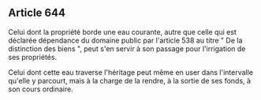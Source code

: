 Article 644
----
Celui dont la propriété borde une eau courante, autre que celle qui est déclarée
dépendance du domaine public par l'article 538 au titre " De la distinction des
biens ", peut s'en servir à son passage pour l'irrigation de ses propriétés.

Celui dont cette eau traverse l'héritage peut même en user dans l'intervalle
qu'elle y parcourt, mais à la charge de la rendre, à la sortie de ses fonds, à
son cours ordinaire.
